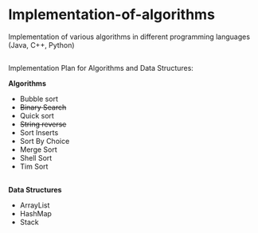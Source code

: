 # Implementation-of-algorithms
Implementation of various algorithms in different programming languages (Java, C++, Python)

##
Implementation Plan for Algorithms and Data Structures:

<b>Algorithms</b>
 - Bubble sort
 - ~~Binary Search~~
 - Quick sort
 - ~~String reverse~~
 - Sort Inserts
 - Sort By Choice
 - Merge Sort
 - Shell Sort
 - Tim Sort
 ##
 <b>Data Structures</b>
 - ArrayList
 - HashMap
 - Stack
